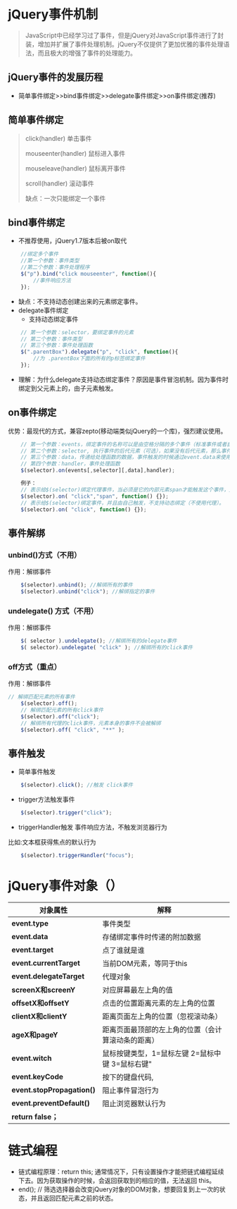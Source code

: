 # jQuery事件机制

> JavaScript中已经学习过了事件，但是jQuery对JavaScript事件进行了封装，增加并扩展了事件处理机制。jQuery不仅提供了更加优雅的事件处理语法，而且极大的增强了事件的处理能力。

## jQuery事件的发展历程

- 简单事件绑定>>bind事件绑定>>delegate事件绑定>>on事件绑定(推荐)

## 简单事件绑定

> click(handler)			单击事件
>
> mouseenter(handler)		鼠标进入事件
>
> mouseleave(handler)		鼠标离开事件
>
> scroll(handler)			滚动事件
>
> 缺点：一次只能绑定一个事件

## bind事件绑定

- 不推荐使用，jQuery1.7版本后被on取代

```javascript
    //绑定多个事件
    //第一个参数：事件类型
    //第二个参数：事件处理程序
    $("p").bind("click mouseenter", function(){
        //事件响应方法
    });
```

- 缺点：不支持动态创建出来的元素绑定事件。
- delegate事件绑定
  - 支持动态绑定事件

```javascript
    // 第一个参数：selector，要绑定事件的元素
    // 第二个参数：事件类型
    // 第三个参数：事件处理函数
    $(".parentBox").delegate("p", "click", function(){
        //为 .parentBox下面的所有的p标签绑定事件
    });
```

- 理解：为什么delegate支持动态绑定事件？原因是事件冒泡机制。因为事件时绑定到父元素上的，由子元素触发。

## on事件绑定

优势：最现代的方式，兼容zepto(移动端类似jQuery的一个库)，强烈建议使用。

```javascript
    // 第一个参数：events，绑定事件的名称可以是由空格分隔的多个事件（标准事件或者自定义事件）
    // 第二个参数：selector, 执行事件的后代元素（可选），如果没有后代元素，那么事件将有自己执行。
    // 第三个参数：data，传递给处理函数的数据，事件触发的时候通过event.data来使用（不常使用）
    // 第四个参数：handler，事件处理函数
    $(selector).on(events[,selector][,data],handler);

    例子：
    // 表示给$(selector)绑定代理事件，当必须是它的内部元素span才能触发这个事件，支持动态绑定
    $(selector).on( "click","span", function() {});
    // 表示给$(selector)绑定事件，并且由自己触发，不支持动态绑定（不使用代理）。
    $(selector).on( "click", function() {});
```

## 事件解绑

### unbind()方式（不用）

作用：解绑事件

```javascript
    $(selector).unbind(); //解绑所有的事件
    $(selector).unbind("click"); //解绑指定的事件
```

### undelegate() 方式（不用）

作用：解绑事件

```javascript
    $( selector ).undelegate(); //解绑所有的delegate事件
    $( selector).undelegate( "click" ); //解绑所有的click事件
```

### off方式（重点）

作用：解绑事件

```javascript
// 解绑匹配元素的所有事件
    $(selector).off();
    // 解绑匹配元素的所有click事件
    $(selector).off("click");
    // 解绑所有代理的click事件，元素本身的事件不会被解绑 
    $(selector).off( "click", "**" ); 
```

## 事件触发

- 简单事件触发

```javascript
    $(selector).click(); //触发 click事件
```

- trigger方法触发事件

```javascript
    $(selector).trigger("click");
```

- triggerHandler触发 事件响应方法，不触发浏览器行为

比如:文本框获得焦点的默认行为

```javascript
    $(selector).triggerHandler("focus");
```



# jQuery事件对象（）

| **对象属性**                | **解释**                                           |
| --------------------------- | -------------------------------------------------- |
| **event.type**              | 事件类型                                           |
| **event.data**              | 存储绑定事件时传递的附加数据                       |
| **event.target**            | 点了谁就是谁                                       |
| **event.currentTarget**     | 当前DOM元素，等同于this                            |
| **event.delegateTarget**    | 代理对象                                           |
| **screenX和screenY**        | 对应屏幕最左上角的值                               |
| **offsetX和offsetY**        | 点击的位置距离元素的左上角的位置                   |
| **clientX和clientY**        | 距离页面左上角的位置（忽视滚动条）                 |
| **ageX和pageY**             | 距离页面最顶部的左上角的位置（会计算滚动条的距离） |
| **event.witch**             | 鼠标按键类型，1=鼠标左键 2=鼠标中键 3=鼠标右键"    |
| **event.keyCode**           | 按下的键盘代码,                                    |
| **event.stopPropagation()** | 阻止事件冒泡行为                                   |
| **event.preventDefault()**  | 阻止浏览器默认行为                                 |
| **return false；**          |                                                    |





# 链式编程

- 链式编程原理：return this;
  通常情况下，只有设置操作才能把链式编程延续下去。因为获取操作的时候，会返回获取到的相应的值，无法返回 this。
- end(); // 筛选选择器会改变jQuery对象的DOM对象，想要回复到上一次的状态，并且返回匹配元素之前的状态。

